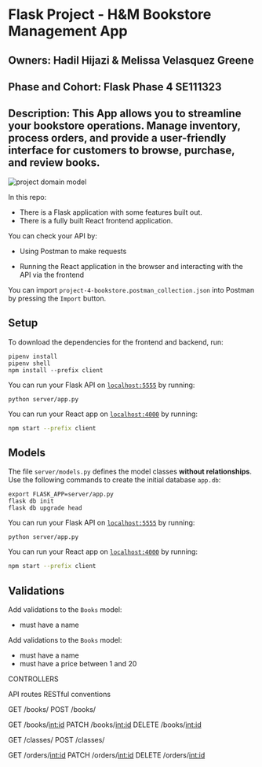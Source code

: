 # Flask Project - H&M Bookstore Management App

## Owners: Hadil Hijazi & Melissa Velasquez Greene

## Phase and Cohort: Flask Phase 4 SE111323

## Description: This App allows you to streamline your bookstore operations.  Manage inventory, process orders, and provide a user-friendly interface for customers to browse, purchase, and review books. 

![project domain model](https://github.com/hihijazi/phase-4-flask-project-bookstore/assets/148264944/9105c87d-6c8a-4b0a-a297-d883fdb5f8be)

In this repo:

- There is a Flask application with some features built out.
- There is a fully built React frontend application.

You can check your API by:

- Using Postman to make requests

- Running the React application in the browser and interacting with the API via
  the frontend

You can import `project-4-bookstore.postman_collection.json` into Postman by
pressing the `Import` button.

## Setup

To download the dependencies for the frontend and backend, run:

```console
pipenv install
pipenv shell
npm install --prefix client
```

You can run your Flask API on [`localhost:5555`](http://localhost:5555) by
running:

```console
python server/app.py
```

You can run your React app on [`localhost:4000`](http://localhost:4000) by
running:

```sh
npm start --prefix client
```

## Models

The file `server/models.py` defines the model classes **without relationships**.
Use the following commands to create the initial database `app.db`:

```console
export FLASK_APP=server/app.py
flask db init
flask db upgrade head
```
You can run your Flask API on [`localhost:5555`](http://localhost:5555) by
running:

```console
python server/app.py
```

You can run your React app on [`localhost:4000`](http://localhost:4000) by
running:

```sh
npm start --prefix client
```

## Validations

Add validations to the `Books` model:

- must have a name

Add validations to the `Books` model:
- must have a name
- must have a price between 1 and 20

CONTROLLERS

​​API routes RESTful conventions

GET /books/
POST /books/

GET /books/<int:id>
PATCH /books/<int:id>
DELETE /books/<int:id>

GET /classes/
POST /classes/

GET /orders/<int:id>
PATCH /orders/<int:id>
DELETE /orders/<int:id>


